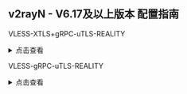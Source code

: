 ## v2rayN - V6.17及以上版本 配置指南

VLESS-XTLS+gRPC-uTLS-REALITY

<details><summary>点击查看</summary><br>

| 名称 | 值 |
| :--- | :--- |
| 地址 | 服务端的域名或 IP |
| 端口 | 443 |
| 用户ID | chika |
| 流控 | xtls-rprx-vision |
| 传输层安全 | reality |
| SNI | www.lovelive-anime.jp |
| Fingerprint | chrome |
| PublicKey | Z84J2IelR9ch3k8VtlVhhs5ycBUlXA7wHBWcBrjqnAw |
| shortId | 6ba85179e30d4fc2 |
| spiderX | / |

![1](https://user-images.githubusercontent.com/88967758/224332364-0c124692-e578-4dc6-8369-55d00213a991.png)

</details>

VLESS-gRPC-uTLS-REALITY

<details><summary>点击查看</summary><br>

| 名称 | 值 |
| :--- | :--- |
| 地址 | 服务端的域名或 IP |
| 端口 | 443 |
| 用户ID | chika |
| 流控 | 留空 |
| 传输协议 | grpc |
|  | gun |
| 路径 | grpc |
| 传输层安全 | reality |
| SNI | www.lovelive-anime.jp |
| Fingerprint | chrome |
| PublicKey | Z84J2IelR9ch3k8VtlVhhs5ycBUlXA7wHBWcBrjqnAw |
| shortId | 6ba85179e30d4fc2 |
| spiderX | / |

![1](https://user-images.githubusercontent.com/88967758/224342631-dced24df-d539-413c-a110-822bcb55cec8.png)

</details>
